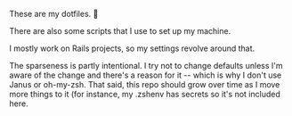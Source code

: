These are my dotfiles. 🔧

There are also some scripts that I use to set up my machine.

I mostly work on Rails projects, so my settings revolve around that.

The sparseness is partly intentional. I try not to change defaults unless I'm aware of the change and there's a reason for it -- which is why I don't use Janus or oh-my-zsh. That said, this repo should grow over time as I move more things to it (for instance, my .zshenv has secrets so it's not included here.
